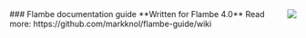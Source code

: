 <img src="http://getflambe.com/img/logo.png" align="right" />
### Flambe documentation guide
**Written for Flambe 4.0**  
Read more: https://github.com/markknol/flambe-guide/wiki
